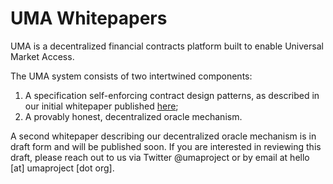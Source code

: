 # UMA Whitepapers

UMA is a decentralized financial contracts platform built to enable Universal Market Access. 

The UMA system consists of two intertwined components: 
1. A specification self-enforcing contract design patterns, as described in our initial whitepaper published [here]( https://github.com/UMAprotocol/whitepaper/blob/master/UMA-whitepaper.pdf);
1. A provably honest, decentralized oracle mechanism.

A second whitepaper describing our decentralized oracle mechanism is in draft form and will be published soon. If you are interested in reviewing this draft, please reach out to us via Twitter @umaproject or by email at hello [at] umaproject [dot org].

